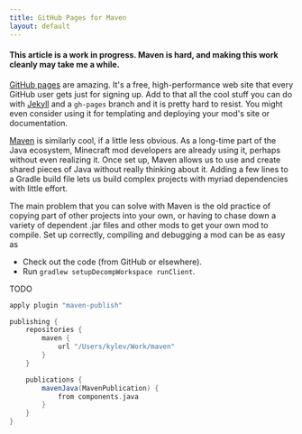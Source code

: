 ```yaml
---
title: GitHub Pages for Maven
layout: default
---
```


<h4 class="bg-danger">This article is a work in progress. Maven is
hard, and making this work cleanly may take me a while.</h4>

[GitHub pages](https://pages.github.com/) are amazing. It's a free,
high-performance web site that every GitHub user gets just for signing
up. Add to that all the cool stuff you can do with
[Jekyll](http://jekyllrb.com/) and a `gh-pages` branch and it is
pretty hard to resist. You might even consider using it for templating
and deploying your mod's site or documentation.

[Maven](http://maven.apache.org) is similarly cool, if a little less
obvious. As a long-time part of the Java ecosystem, Minecraft mod
developers are already using it, perhaps without even realizing
it. Once set up, Maven allows us to use and create shared pieces of Java
without really thinking about it. Adding a few lines to a Gradle build
file lets us build complex projects with myriad dependencies with
little effort.

The main problem that you can solve with Maven is the old practice of
copying part of other projects into your own, or having to chase down
a variety of dependent .jar files and other mods to get your own mod
to compile. Set up correctly, compiling and debugging a mod can be as easy as

- Check out the code (from GitHub or elsewhere).
- Run `gradlew setupDecompWorkspace runClient`.

TODO

```groovy
apply plugin "maven-publish"

publishing {
    repositories {
        maven {
            url "/Users/kylev/Work/maven"
        }
    }

    publications {
        mavenJava(MavenPublication) {
            from components.java
        }
    }
}
```
